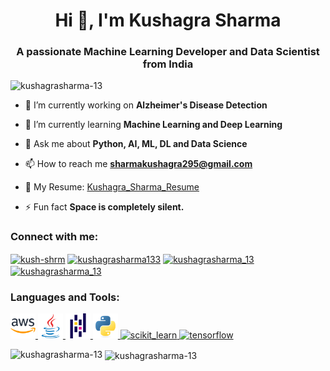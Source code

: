 <h1 align="center">Hi 👋, I'm Kushagra Sharma</h1>
<h3 align="center">A passionate Machine Learning Developer and Data Scientist from India</h3>

<p align="left"> <img src="https://komarev.com/ghpvc/?username=kushagrasharma-13&label=Profile%20views&color=0e75b6&style=flat" alt="kushagrasharma-13" /> </p>

- 🔭 I’m currently working on **Alzheimer's Disease Detection**

- 🌱 I’m currently learning **Machine Learning and Deep Learning**

- 💬 Ask me about **Python, AI, ML, DL and Data Science**

- 📫 How to reach me **sharmakushagra295@gmail.com**

- 📄 My Resume: [Kushagra_Sharma_Resume](https://drive.google.com/file/d/1ZZowIvPUh6uyFhuPsRaNxTUhN0Cgl15s/view?usp=sharing)

- ⚡ Fun fact **Space is completely silent.**

<h3 align="left">Connect with me:</h3>
<p align="left">
<a href="https://linkedin.com/in/kush-shrm" target="_blank"><img align="center" src="https://raw.githubusercontent.com/rahuldkjain/github-profile-readme-generator/master/src/images/icons/Social/linked-in-alt.svg" alt="kush-shrm" height="30" width="40" /></a>
<a href="https://kaggle.com/kushagrasharma133" target="_blank"><img align="center" src="https://raw.githubusercontent.com/rahuldkjain/github-profile-readme-generator/master/src/images/icons/Social/kaggle.svg" alt="kushagrasharma133" height="30" width="40" /></a>
<a href="https://instagram.com/kushagrasharma_13" target="_blank"><img align="center" src="https://raw.githubusercontent.com/rahuldkjain/github-profile-readme-generator/master/src/images/icons/Social/instagram.svg" alt="kushagrasharma_13" height="30" width="40" /></a>
<a href="https://www.leetcode.com/kushagrasharma_13" target="_blank"><img align="center" src="https://raw.githubusercontent.com/rahuldkjain/github-profile-readme-generator/master/src/images/icons/Social/leet-code.svg" alt="kushagrasharma_13" height="30" width="40" /></a>
</p>

<h3 align="left">Languages and Tools:</h3>
<p align="left"> <a href="https://aws.amazon.com" target="_blank" rel="noreferrer"> <img src="https://raw.githubusercontent.com/devicons/devicon/master/icons/amazonwebservices/amazonwebservices-original-wordmark.svg" alt="aws" width="40" height="40"/> </a> <a href="https://www.java.com" target="_blank" rel="noreferrer"> <img src="https://raw.githubusercontent.com/devicons/devicon/master/icons/java/java-original.svg" alt="java" width="40" height="40"/> </a> <a href="https://pandas.pydata.org/" target="_blank" rel="noreferrer"> <img src="https://raw.githubusercontent.com/devicons/devicon/2ae2a900d2f041da66e950e4d48052658d850630/icons/pandas/pandas-original.svg" alt="pandas" width="40" height="40"/> </a> <a href="https://www.python.org" target="_blank" rel="noreferrer"> <img src="https://raw.githubusercontent.com/devicons/devicon/master/icons/python/python-original.svg" alt="python" width="40" height="40"/> </a> <a href="https://scikit-learn.org/" target="_blank" rel="noreferrer"> <img src="https://upload.wikimedia.org/wikipedia/commons/0/05/Scikit_learn_logo_small.svg" alt="scikit_learn" width="40" height="40"/> </a> <a href="https://www.tensorflow.org" target="_blank" rel="noreferrer"> <img src="https://www.vectorlogo.zone/logos/tensorflow/tensorflow-icon.svg" alt="tensorflow" width="40" height="40"/> </a> </p>

<p><img align="left" src="https://github-readme-stats.vercel.app/api/top-langs?username=kushagrasharma-13&show_icons=true&locale=en&layout=compact" alt="kushagrasharma-13" /></p>

<p>&nbsp;<img align="center" src="https://github-readme-stats.vercel.app/api?username=kushagrasharma-13&show_icons=true&locale=en" alt="kushagrasharma-13" /></p>

